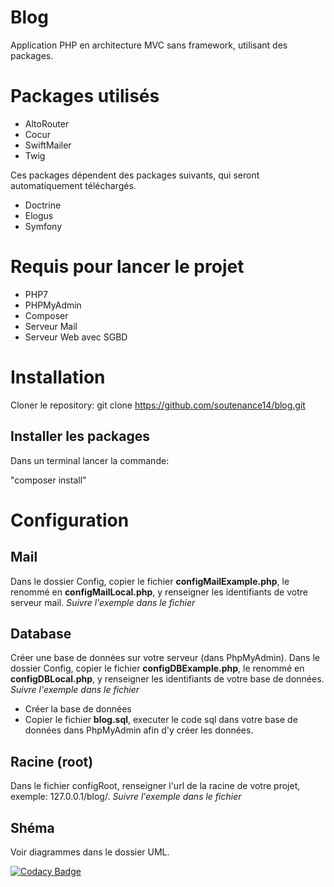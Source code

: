 # Blog

Application PHP en architecture MVC sans framework, utilisant des packages.

# Packages utilisés

* AltoRouter
* Cocur
* SwiftMailer
* Twig

Ces packages dépendent des packages suivants, qui seront automatiquement téléchargés.
* Doctrine
* Elogus
* Symfony

# Requis pour lancer le projet

* PHP7
* PHPMyAdmin
* Composer
* Serveur Mail
* Serveur Web avec SGBD

# Installation
Cloner le repository:
git clone https://github.com/soutenance14/blog.git

## Installer les packages
Dans un terminal lancer la commande:

"composer install"

# Configuration

## Mail
Dans le dossier Config, copier le fichier __configMailExample.php__, le renommé en __configMailLocal.php__, y renseigner les identifiants de votre serveur mail.
*Suivre l'exemple dans le fichier*

## Database
Créer une base de données sur votre serveur (dans PhpMyAdmin).
Dans le dossier Config, copier le fichier __configDBExample.php__, le renommé en __configDBLocal.php__, y renseigner les identifiants de votre base de données.
*Suivre l'exemple dans le fichier*

* Créer la base de données
* Copier le fichier __blog.sql__, executer le code sql dans votre base de données dans PhpMyAdmin afin d'y créer les données.

## Racine (root)
Dans le fichier configRoot, renseigner l'url de la racine de votre projet, exemple: 127.0.0.1/blog/.
*Suivre l'exemple dans le fichier*

## Shéma

Voir diagrammes dans le dossier UML.


[![Codacy Badge](https://app.codacy.com/project/badge/Grade/69845bd948b64ac18695dc723c929ca4)](https://www.codacy.com/gh/soutenance14/blog/dashboard?utm_source=github.com&amp;utm_medium=referral&amp;utm_content=soutenance14/blog&amp;utm_campaign=Badge_Grade)
